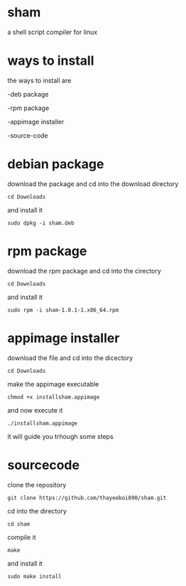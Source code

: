 # sham
a shell script compiler for linux
# ways to install
the ways to install are

-deb package

-rpm package

-appimage installer

-source-code

# debian package

download the package and cd into the download directory

```
cd Downloads
```

and install it

```
sudo dpkg -i sham.deb
```

# rpm package

download the rpm package and cd into the cirectory

```
cd Downloads
```

and install it

```
sudo rpm -i sham-1.0.1-1.x86_64.rpm
```

# appimage installer

download the file and cd into the dicectory

```
cd Downloads
```

make the appimage executable

```
chmod +x installsham.appimage
```

and now execute it

```
./installsham.appimage
```

it will guide you trhough some steps

# sourcecode

clone the repository

```
git clone https://github.com/thayeeboi890/sham.git
```

cd into the directory

```
cd sham
```

compile it

```
make
```

and install it

```
sudo make install
```
